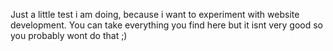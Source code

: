Just a little test i am doing, because i want to experiment with website development.
You can take everything you find here but it isnt very good so you probably wont do that ;)
